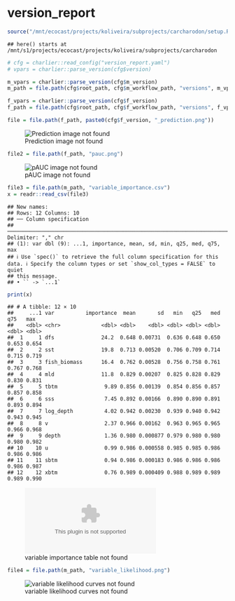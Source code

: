 version_report
================

``` r
source("/mnt/ecocast/projects/koliveira/subprojects/carcharodon/setup.R")
```

    ## here() starts at /mnt/s1/projects/ecocast/projects/koliveira/subprojects/carcharodon

``` r
# cfg = charlier::read_config("version_report.yaml")
# vpars = charlier::parse_version(cfg$version)

m_vpars = charlier::parse_version(cfg$m_version)
m_path = file.path(cfg$root_path, cfg$m_workflow_path, "versions", m_vpars[["major"]], m_vpars[["minor"]], cfg$m_version)

f_vpars = charlier::parse_version(cfg$f_version)
f_path = file.path(cfg$root_path, cfg$f_workflow_path, "versions", f_vpars[["major"]], f_vpars[["minor"]], cfg$f_version)
```

``` r
file = file.path(f_path, paste0(cfg$f_version, "_prediction.png"))
```

<figure>
<img
src="/mnt/s1/projects/ecocast/projects/koliveira/subprojects/carcharodon//workflows/forecast_workflow/versions/v01/000/v01.000.10/v01.000.10_prediction.png"
alt="Prediction image not found" />
<figcaption aria-hidden="true">Prediction image not found</figcaption>
</figure>

``` r
file2 = file.path(f_path, "pauc.png")
```

<figure>
<img
src="/mnt/s1/projects/ecocast/projects/koliveira/subprojects/carcharodon//workflows/forecast_workflow/versions/v01/000/v01.000.10/pauc.png"
alt="pAUC image not found" />
<figcaption aria-hidden="true">pAUC image not found</figcaption>
</figure>

``` r
file3 = file.path(m_path, "variable_importance.csv")
x = readr::read_csv(file3)
```

    ## New names:
    ## Rows: 12 Columns: 10
    ## ── Column specification
    ## ──────────────────────────────────────────────────────────────────────────────────────────────────────────────────────── Delimiter: "," chr
    ## (1): var dbl (9): ...1, importance, mean, sd, min, q25, med, q75, max
    ## ℹ Use `spec()` to retrieve the full column specification for this data. ℹ Specify the column types or set `show_col_types = FALSE` to quiet
    ## this message.
    ## • `` -> `...1`

``` r
print(x)
```

    ## # A tibble: 12 × 10
    ##     ...1 var          importance  mean       sd   min   q25   med   q75   max
    ##    <dbl> <chr>             <dbl> <dbl>    <dbl> <dbl> <dbl> <dbl> <dbl> <dbl>
    ##  1     1 dfs               24.2  0.648 0.00731  0.636 0.648 0.650 0.653 0.654
    ##  2     2 sst               19.8  0.713 0.00520  0.706 0.709 0.714 0.715 0.719
    ##  3     3 fish_biomass      16.4  0.762 0.00528  0.756 0.758 0.761 0.767 0.768
    ##  4     4 mld               11.8  0.829 0.00207  0.825 0.828 0.829 0.830 0.831
    ##  5     5 tbtm               9.89 0.856 0.00139  0.854 0.856 0.857 0.857 0.858
    ##  6     6 sss                7.45 0.892 0.00166  0.890 0.890 0.891 0.893 0.894
    ##  7     7 log_depth          4.02 0.942 0.00230  0.939 0.940 0.942 0.943 0.945
    ##  8     8 v                  2.37 0.966 0.00162  0.963 0.965 0.965 0.966 0.968
    ##  9     9 depth              1.36 0.980 0.000877 0.979 0.980 0.980 0.980 0.982
    ## 10    10 u                  0.99 0.986 0.000558 0.985 0.985 0.986 0.986 0.986
    ## 11    11 sbtm               0.94 0.986 0.000183 0.986 0.986 0.986 0.986 0.987
    ## 12    12 xbtm               0.76 0.989 0.000409 0.988 0.989 0.989 0.989 0.990

<figure>
<embed
src="/mnt/s1/projects/ecocast/projects/koliveira/subprojects/carcharodon//workflows/modeling_workflow/versions/v01/000/v01.000.10/variable_importance.csv" />
<figcaption aria-hidden="true">variable importance table not
found</figcaption>
</figure>

``` r
file4 = file.path(m_path, "variable_likelihood.png")
```

<figure>
<img
src="/mnt/s1/projects/ecocast/projects/koliveira/subprojects/carcharodon//workflows/modeling_workflow/versions/v01/000/v01.000.10/variable_likelihood.png"
alt="variable likelihood curves not found" />
<figcaption aria-hidden="true">variable likelihood curves not
found</figcaption>
</figure>
